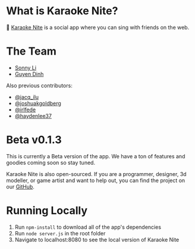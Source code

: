 # What is Karaoke Nite?

🔮 [Karaoke Nite](https://karaokenite.co) is a social app where you can sing with friends on the web. 

# The Team

- [Sonny Li](https://twitter.com/sonnynomnom)
- [Guyen Dinh](https://www.linkedin.com/in/guyendinh)

Also previous contributors:

- [@jacq_ilu](https://twitter.com/jackieis_online)
- [@joshuakgoldberg](https://twitter.com/JoshuaKGoldberg)
- [@irlfede](https://twitter.com/irlfede)
- [@haydenlee37](https://twitter.com/HaydenLee37)

# Beta v0.1.3

This is currently a Beta version of the app. We have a ton of features and goodies coming soon so stay tuned.

Karaoke Nite is also open-sourced. If you are a programmer, designer, 3d modeller, or game artist and want to help out, you can find the project on our [GitHub](https://github.com/karaokenite).

# Running Locally

1. Run `npm-install` to download all of the app's dependencies
2. Run `node server.js` in the root folder
3. Navigate to localhost:8080 to see the local version of Karaoke Nite
